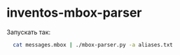 inventos-mbox-parser
====================
Запускать так:
```bash
  cat messages.mbox | ./mbox-parser.py -a aliases.txt
```
